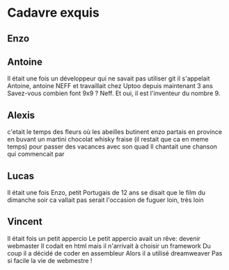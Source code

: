 # Cadavre exquis

## Enzo

## Antoine
Il était une fois un développeur
qui ne savait pas utiliser git
il s'appelait Antoine, antoine NEFF
et travaillait chez Uptoo
depuis maintenant 3 ans
Savez-vous combien font 9x9 ? Neff. Et oui, il est l'inventeur du nombre 9.

## Alexis
c'etait le temps des fleurs où
les abeilles butinent
enzo partais en province
en buvant un martini chocolat whisky fraise (il restait que ca en meme temps)
pour passer des vacances avec son quad
Il chantait une chanson qui commencait par

## Lucas
Il était une fois Enzo, petit Portugais de 12 ans
se disait que le film du dimanche soir
ca vallait pas
serait l'occasion de fuguer
loin, très loin

## Vincent
Il était fois un petit appercio
Le petit appercio avait un rêve: devenir webmaster
Il codait en html mais il n'arrivait à choisir un framework
Du coup il a décidé de coder en assembleur
Alors il a utilisé dreamweaver
Pas si facile la vie de webmestre !
